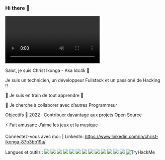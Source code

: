 ### Hi there 👋

<video src="https://giphy.com/gifs/hack-lp3GUtG2waC88"></video>

Salut, je suis Christ Ikonga - Aka Idc4k 👋


Je suis un technicien, un développeur Fullstack et un passioné de Hacking !!

🌱 Je suis en train de tout apprendre 🤣

👯 Je cherche à collaborer avec d’autres Programmeur

Objectifs 🥅 2022 : Contribuer davantage aux projets Open Source

⚡ Fait amusant: J’aime les jeux et la musique 

Connectez-vous avec moi:
| LinkedIn: https://www.linkedin.com/in/christ-ikonga-87b3bb19a/


Langues et outils :
<img src="https://img.icons8.com/color/50/000000/django.png"/>
<img src="https://img.icons8.com/color/50/000000/php.png"/>
<img src="https://img.icons8.com/color/50/000000/java-coffee-cup-logo--v1.png"/>
<img src="https://img.icons8.com/color/50/000000/html-5--v2.png"/>
<img src="https://img.icons8.com/color/50/000000/git.png"/>
<img src="https://img.icons8.com/color/50/000000/python.png"/>
<img src="https://img.icons8.com/color/50/000000/postgreesql.png"/>
<img src="https://img.icons8.com/color/50/000000/mysql-logo.png"/>
<img src="https://img.icons8.com/color/50/000000/javascript--v1.png"/>
<img src="https://img.icons8.com/color/50/000000/c-programming.png"/>
<img src="https://img.icons8.com/color/50/000000/github-2.png"/>
<img src="https://img.icons8.com/color/50/000000/css3.png"/>
<img src="https://img.icons8.com/color/50/000000/dart.png"/>
<img src="https://tryhackme-badges.s3.amazonaws.com/idc22.png" alt="TryHackMe">
